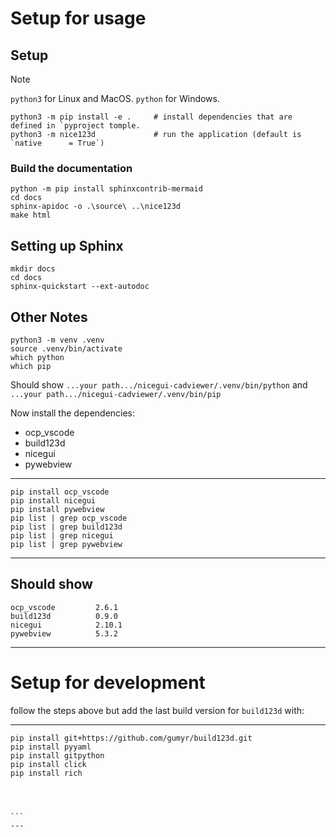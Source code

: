 <!--
file:         .vscode/SETUP.md
file-id:      7a35a93b-b908-4263-9053-4f1451dfd3b1
project:      nice123d
project-id:   e2bbd03f-0ac6-41ec-89ae-2ad52fa0652a

TODO: update content of this file.

description:  This file contains the folder documentation. |
    The folder is part of the `nice123d` project.
-->
# Setup for usage

## Setup

> [!Note]
> `python3` for Linux and MacOS.
> `python` for Windows.

```shell
python3 -m pip install -e .     # install dependencies that are defined in `pyproject tomple.
python3 -m nice123d             # run the application (default is `native      = True`)
```
### Build the documentation 

```shell 
python -m pip install sphinxcontrib-mermaid
cd docs 
sphinx-apidoc -o .\source\ ..\nice123d
make html
```

## Setting up Sphinx 

```shell
mkdir docs
cd docs
sphinx-quickstart --ext-autodoc
```

## Other Notes 
```shell
python3 -m venv .venv
source .venv/bin/activate
which python
which pip
```

Should show `...your path.../nicegui-cadviewer/.venv/bin/python`
and `...your path.../nicegui-cadviewer/.venv/bin/pip`

Now install the dependencies:
- ocp_vscode
- build123d
- nicegui
- pywebview

---
```
pip install ocp_vscode
pip install nicegui
pip install pywebview
pip list | grep ocp_vscode
pip list | grep build123d
pip list | grep nicegui
pip list | grep pywebview
```
---

Should show
---
```
ocp_vscode         2.6.1
build123d          0.9.0
nicegui            2.10.1
pywebview          5.3.2
```
---


# Setup for development 

follow the steps above but add the last build version for `build123d` with:

---
````
pip install git+https://github.com/gumyr/build123d.git
pip install pyyaml
pip install gitpython
pip install click
pip install rich




```
---



 

